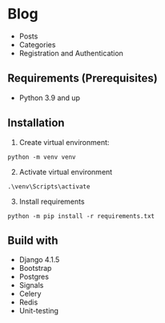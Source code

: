 # Blog

- Posts
- Categories
- Registration and Authentication

## Requirements (Prerequisites)

* Python 3.9 and up

## Installation 

1. Create virtual environment:

```
python -m venv venv
```

2. Activate virtual environment
```
.\venv\Scripts\activate
```

3. Install requirements

```
python -m pip install -r requirements.txt
```

## Build with
* Django 4.1.5
* Bootstrap 
* Postgres
* Signals
* Celery
* Redis
* Unit-testing
